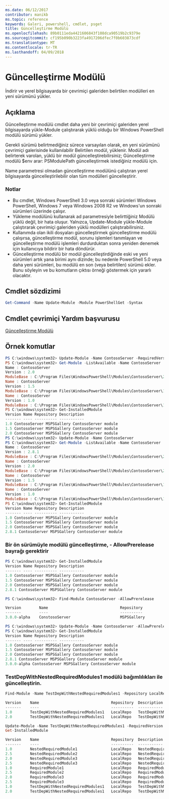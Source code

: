 ```yaml
---
ms.date: 06/12/2017
contributor: manikb
ms.topic: reference
keywords: Galeri, powershell, cmdlet, psget
title: Güncelleştirme Modülü
ms.openlocfilehash: 89b0111eda4421606843f108dca90519b2c9379e
ms.sourcegitcommit: cf195b090b3223fa4917206dfec7f0b603873cdf
ms.translationtype: MT
ms.contentlocale: tr-TR
ms.lasthandoff: 04/09/2018
---
```

# <a name="update-module"></a>Güncelleştirme Modülü

İndirir ve yerel bilgisayarda bir çevrimiçi galeriden belirtilen modülleri en yeni sürümünü yükler.

## <a name="description"></a>Açıklama

Güncelleştirme modülü cmdlet daha yeni bir çevrimiçi galeriden yerel bilgisayarda yükle-Module çalıştırarak yüklü olduğu bir Windows PowerShell modülü sürümü yükler.

Gerekli sürümü belirtmediğiniz sürece varsayılan olarak, en yeni sürümünü çevrimiçi galerisinde kullanılabilir Belirtilen modül, yüklenir. Modül adı belirterek varolan, yüklü bir modül güncelleştirebilirsiniz; Güncelleştirme modülü $env arar: PSModulePath güncelleştirmek istediğiniz modülü için.

Name parametresi olmadan güncelleştirme modülünü çalıştıran yerel bilgisayarda güncelleştirilebilir olan tüm modülleri güncelleştirir.

### <a name="notes"></a>Notlar

- Bu cmdlet, Windows PowerShell 3.0 veya sonraki sürümleri Windows PowerShell, Windows 7 veya Windows 2008 R2 ve Windows'un sonraki sürümleri üzerinde çalışır.
- Yükleme modülünü kullanarak ad parametresiyle belirttiğiniz Modülü yüklü değil, bir hata oluşur. Yalnızca, Update-Module yükle-Module çalıştırarak çevrimiçi galeriden yüklü modülleri çalıştırabilirsiniz.
- Kullanımda olan ikili dosyaları güncelleştirmek güncelleştirme modülü çalışırsa, güncelleştirme modül, sorunu işlemleri tanımlayan ve güncelleştirme modülü işlemleri durdurduktan sonra yeniden denemek için kullanıcıya bildirir bir hata döndürür.
- Güncelleştirme modülü bir modül güncelleştirdiğinde eski ve yeni sürümleri artık yana birimi aynı dizinde; bu nedenle PowerShell 5.0 veya daha yeni sürümleri, bu modülü en son (veya belirtilen) sürümü ekler. Bunu söyleyin ve bu komutların çıktısı örneği göstermek için yararlı olacaktır.


## <a name="cmdlet-syntax"></a>Cmdlet sözdizimi
```powershell
Get-Command -Name Update-Module -Module PowerShellGet -Syntax
```

## <a name="cmdlet-online-help-reference"></a>Cmdlet çevrimiçi Yardım başvurusu

[Güncelleştirme Modülü](http://go.microsoft.com/fwlink/?LinkID=398576)


## <a name="example-commands"></a>Örnek komutlar

```powershell
PS C:\windows\system32> Update-Module -Name ContosoServer -RequiredVersion 1.5
PS C:\windows\system32> Get-Module -ListAvailable -Name ContosoServer | Format-List Name,Version,ModuleBase
Name : ContosoServer
Version : 2.0
ModuleBase : C:\Program Files\WindowsPowerShell\Modules\ContosoServer\2.0
Name : ContosoServer
Version : 1.5
ModuleBase : C:\Program Files\WindowsPowerShell\Modules\ContosoServer\1.5
Name : ContosoServer
Version : 1.0
ModuleBase : C:\Program Files\WindowsPowerShell\Modules\ContosoServer\1.0
PS C:\windows\system32> Get-InstalledModule
Version Name Repository Description
------- ---- ---------- -----------
1.0 ContosoServer MSPSGallery ContosoServer module
1.5 ContosoServer MSPSGallery ContosoServer module
2.0 ContosoServer MSPSGallery ContosoServer module
PS C:\windows\system32> Update-Module -Name ContosoServer
PS C:\windows\system32> Get-Module -ListAvailable -Name ContosoServer | Format-List Name,Version,ModuleBase
Name : ContosoServer
Version : 2.8.1
ModuleBase : C:\Program Files\WindowsPowerShell\Modules\ContosoServer\2.8.1
Name : ContosoServer
Version : 2.0
ModuleBase : C:\Program Files\WindowsPowerShell\Modules\ContosoServer\2.0
Name : ContosoServer
Version : 1.5
ModuleBase : C:\Program Files\WindowsPowerShell\Modules\ContosoServer\1.5
Name : ContosoServer
Version : 1.0
ModuleBase : C:\Program Files\WindowsPowerShell\Modules\ContosoServer\1.0
PS C:\windows\system32> Get-InstalledModule
Version Name Repository Description
------- ---- ---------- -----------
1.0 ContosoServer MSPSGallery ContosoServer module
1.5 ContosoServer MSPSGallery ContosoServer module
2.0 ContosoServer MSPSGallery ContosoServer module
2.8.1 ContosoServer MSPSGallery ContosoServer module
```

### <a name="update-the-module-with-a-prerelease-version-requires--allowprerelease-flag"></a>Bir ön sürümüyle modülü güncelleştirme, - AllowPrerelease bayrağı gerektirir
```powershell
PS C:\windows\system32> Get-InstalledModule
Version Name Repository Description
------- ---- ---------- -----------
1.0 ContosoServer MSPSGallery ContosoServer module
1.5 ContosoServer MSPSGallery ContosoServer module
2.0 ContosoServer MSPSGallery ContosoServer module
2.8.1 ContosoServer MSPSGallery ContosoServer module

PS C:\windows\system32> Find-Module ContosoServer -AllowPrerelease

Version        Name                                Repository           Description
-------        ----                                ----------           -----------
3.0.0-alpha    ConstosoServer                      MSPSGallery          The PowerShell Contoso Server deployment tools...

PS C:\windows\system32> Update-Module -Name ContosoServer -AllowPrerelease
PS C:\windows\system32> Get-InstalledModule
Version Name Repository Description
------- ---- ---------- -----------
1.0 ContosoServer MSPSGallery ContosoServer module
1.5 ContosoServer MSPSGallery ContosoServer module
2.0 ContosoServer MSPSGallery ContosoServer module
2.8.1 ContosoServer MSPSGallery ContosoServer module
3.0.0-alpha ContosoServer MSPSGallery ContosoServer module

```


### <a name="update-the-testdepwithnestedrequiredmodules1-module-with-dependencies"></a>TestDepWithNestedRequiredModules1 modülü bağımlılıkları ile güncelleştirin.
```powershell
Find-Module -Name TestDepWithNestedRequiredModules1 -Repository LocalRepo -AllVersions

Version    Name                                Repository  Description
-------    ----                                ----------  -----------
1.0        TestDepWithNestedRequiredModules1   LocalRepo   TestDepWithNestedRequiredModules1 module
2.0        TestDepWithNestedRequiredModules1   LocalRepo   TestDepWithNestedRequiredModules1 module

Update-Module -Name TestDepWithNestedRequiredModules1 -RequiredVersion 2.0
Get-InstalledModule

Version    Name                                Repository  Description
-------    ----                                ----------  -----------
1.0        NestedRequiredModule1               LocalRepo   NestedRequiredModule1 module
2.5        NestedRequiredModule2               LocalRepo   NestedRequiredModule2 module
2.0        NestedRequiredModule3               LocalRepo   NestedRequiredModule3 module
2.5        NestedRequiredModule3               LocalRepo   NestedRequiredModule3 module
1.0        RequiredModule1                     LocalRepo   RequiredModule1 module
2.5        RequiredModule2                     LocalRepo   RequiredModule2 module
2.0        RequiredModule3                     LocalRepo   RequiredModule3 module
2.5        RequiredModule3                     LocalRepo   RequiredModule3 module
1.0        TestDepWithNestedRequiredModules1   LocalRepo   TestDepWithNestedRequiredModules1 module
2.0        TestDepWithNestedRequiredModules1   LocalRepo   TestDepWithNestedRequiredModules1 module



```